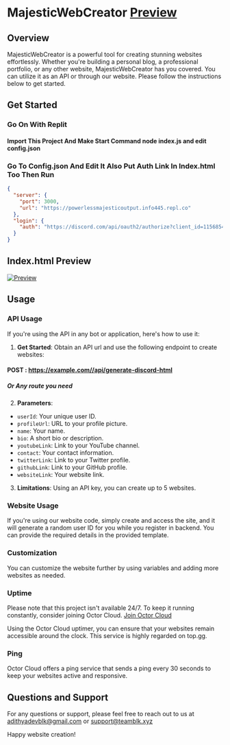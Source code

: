 # MajesticWebCreator [Preview](https://delta.teamblk.xyz)

## Overview

MajesticWebCreator is a powerful tool for creating stunning websites effortlessly. Whether you're building a personal blog, a professional portfolio, or any other website, MajesticWebCreator has you covered. You can utilize it as an API or through our website. Please follow the instructions below to get started.

## Get Started

### Go On With Replit
#### Import This Project And Make Start Command node index.js and edit config.json



### Go To Config.json And Edit It Also Put Auth Link In Index.html Too Then Run


```json
{
  "server": {
    "port": 3000,
    "url": "https://powerlessmajesticoutput.info445.repl.co"
  },
  "login": {
    "auth": "https://discord.com/api/oauth2/authorize?client_id=1156854468529369109&redirect_uri=https%3A%2F%2Fpowerlessmajesticoutput.info445.repl.co%2Fregister&response_type=code&scope=identify%20email%20guilds%20guilds.join"
  }
}
```




## Index.html Preview

[![Preview](https://cdn.discordapp.com/attachments/1158747473964171364/1162027213995131001/image.png?ex=653a712d&is=6527fc2d&hm=77e954a074cf9222d0c77a7afc3a40ab044bc78fa5c3c814e09064bf61f46d8b&)](https://delta.teamblk.xyz/)

## Usage

### API Usage

If you're using the API in any bot or application, here's how to use it:

1. **Get Started**: Obtain an API url and use the following endpoint to create websites:

#### POST : https://example.com//api/generate-discord-html
##### Or Any route you need 


2. **Parameters**:
- `userId`: Your unique user ID.
- `profileUrl`: URL to your profile picture.
- `name`: Your name.
- `bio`: A short bio or description.
- `youtubeLink`: Link to your YouTube channel.
- `contact`: Your contact information.
- `twitterLink`: Link to your Twitter profile.
- `githubLink`: Link to your GitHub profile.
- `websiteLink`: Your website link.

3. **Limitations**: Using an API key, you can create up to 5 websites.

### Website Usage

If you're using our website code, simply create and access the site, and it will generate a random user ID for you while you register in backend. You can provide the required details in the provided template.

### Customization

You can customize the website further by using variables and adding more websites as needed.

### Uptime

Please note that this project isn't available 24/7. To keep it running constantly, consider joining Octor Cloud. [Join Octor Cloud](https://discord.gg/xz6F8U3v2F)

Using the Octor Cloud uptimer, you can ensure that your websites remain accessible around the clock. This service is highly regarded on top.gg.

### Ping

Octor Cloud offers a ping service that sends a ping every 30 seconds to keep your websites active and responsive.

## Questions and Support

For any questions or support, please feel free to reach out to us at adithyadevblk@gmail.com or support@teamblk.xyz

Happy website creation!

